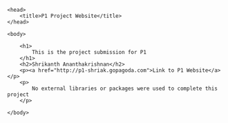 <!DOCTYPE html>
<html>

	<head>
		<title>P1 Project Website</title>
	</head>

	<body>

		<h1>
			This is the project submission for P1
		</h1>
		<h2>Shrikanth Ananthakrishnan</h2>
		<p><a href="http://p1-shriak.gopagoda.com">Link to P1 Website</a></p>
		<p>
			No external libraries or packages were used to complete this project
		</p>

	</body>

</html>
